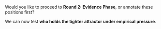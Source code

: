 Would you like to proceed to **Round 2: Evidence Phase**, or annotate these positions first?

We can now test **who holds the tighter attractor under empirical pressure**.
